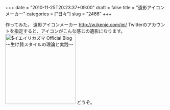 +++
date = "2010-11-25T20:23:37+09:00"
draft = false
title = "遺影アイコンメーカー"
categories = ["日々"]
slug = "2466"
+++

作ってみた。
遺影アイコンメーカー
<a href="http://w.ikenie.com/iei/" target="_blank">http://w.ikenie.com/iei/</a>
Twitterのアカウントを指定すると、アイコンがこんな感じの遺影になります。
<a href="http://ieiri.net/wordpress/wp-content/uploads/ameblo/blog_import_4f7a3a65b247c.jpg"><img src="http://ieiri.net/wordpress/wp-content/uploads/ameblo/blog_import_4f7a3a655cef3.jpg"  alt="$イエイリカズマ Official Blog ～生け贄スタイルの理論と実践～" width="220" height="220" border="0" /></a>
どうぞ。
